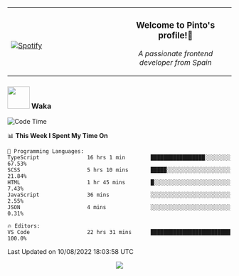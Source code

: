 <table width="100%" align="center"> 
  <tr>
  <td width="50%">
      
&nbsp; <br> [![Spotify](https://novatorem-zeta-rust.vercel.app/api/spotify)](https://open.spotify.com/user/novatorem-zeta-rust)

  </td>
  <td width="50%">
    <h3 align="center">Welcome to Pinto's profile!👋</h3>
    <p align="center"><em>A passionate frontend developer from Spain</em></p>
  </td>
  </table>

### <img src="https://media.giphy.com/media/VgCDAzcKvsR6OM0uWg/giphy.gif" width="50"> Waka

  <!--START_SECTION:waka-->
![Code Time](http://img.shields.io/badge/Code%20Time-758%20hrs%2045%20mins-blue)

📊 **This Week I Spent My Time On** 

```text
💬 Programming Languages: 
TypeScript               16 hrs 1 min        █████████████████░░░░░░░░   67.53% 
SCSS                     5 hrs 10 mins       █████░░░░░░░░░░░░░░░░░░░░   21.84% 
HTML                     1 hr 45 mins        █░░░░░░░░░░░░░░░░░░░░░░░░   7.43% 
JavaScript               36 mins             ░░░░░░░░░░░░░░░░░░░░░░░░░   2.55% 
JSON                     4 mins              ░░░░░░░░░░░░░░░░░░░░░░░░░   0.31%

🔥 Editors: 
VS Code                  22 hrs 31 mins      █████████████████████████   100.0%

```


 Last Updated on 10/08/2022 18:03:58 UTC
<!--END_SECTION:waka-->

<div align="center">
<img src="https://github-readme-stats-gilt-tau.vercel.app/api/top-langs/?username=pinto-hub&layout=compact&theme=dracula" />
</div>
